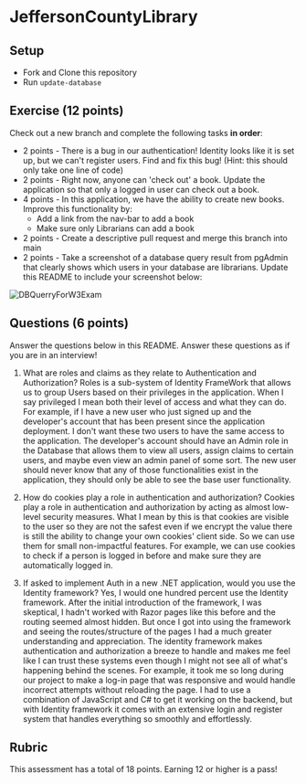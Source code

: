 # JeffersonCountyLibrary

## Setup
* Fork and Clone this repository
* Run `update-database`

## Exercise (12 points)

Check out a new branch and complete the following tasks **in order**:
* 2 points - There is a bug in our authentication!  Identity looks like it is set up, but we can't register users.  Find and fix this bug! (Hint: this should only take one line of code)
* 2 points - Right now, anyone can 'check out' a book.  Update the application so that only a logged in user can check out a book.
* 4 points - In this application, we have the ability to create new books.  Improve this functionality by:
  * Add a link from the nav-bar to add a book
  * Make sure only Librarians can add a book
* 2 points - Create a descriptive pull request and merge this branch into main
* 2 points - Take a screenshot of a database query result from pgAdmin that clearly shows which users in your database are librarians.  Update this README to include your screenshot below:
  
![DBQuerryForW3Exam](https://github.com/joe10111/Launch_Mod5Week3Assessment/assets/41969516/e65d3d7e-a0bb-4627-94f1-ebc1344768a4)

## Questions (6 points)

Answer the questions below in this README.  Answer these questions as if you are in an interview!
1. What are roles and claims as they relate to Authentication and Authorization?
Roles is a sub-system of Identity FrameWork that allows us to group Users based on their privileges in the application. When I say privileged I mean both their level of access and what they can do. For example, if I have a new user who just signed up and the developer's account that has been present since the application deployment. I don't want these two users to have the same access to the application. The developer's account should have an Admin role in the Database that allows them to view all users, assign claims to certain users, and maybe even view an admin panel of some sort. The new user should never know that any of those functionalities exist in the application, they should only be able to see the base user functionality. 

2. How do cookies play a role in authentication and authorization?
Cookies play a role in authentication and authorization by acting as almost low-level security measures. What I mean by this is that cookies are visible to the user so they are not the safest even if we encrypt the value there is still the ability to change your own cookies' client side. So we can use them for small non-impactful features. For example, we can use cookies to check if a person is logged in before and make sure they are automatically logged in. 

3. If asked to implement Auth in a new .NET application, would you use the Identity framework?
Yes, I would one hundred percent use the Identity framework. After the initial introduction of the framework, I was skeptical, I hadn't worked with Razor pages like this before and the routing seemed almost hidden. But once I got into using the framework and seeing the routes/structure of the pages I had a much greater understanding and appreciation. The identity framework makes authentication and authorization a breeze to handle and makes me feel like I can trust these systems even though I might not see all of what's happening behind the scenes. For example, it took me so long during our project to make a log-in page that was responsive and would handle incorrect attempts without reloading the page. I had to use a combination of JavaScript and C# to get it working on the backend, but with Identity framework it comes with an extensive login and register system that handles everything so smoothly and effortlessly.

## Rubric

This assessment has a total of 18 points.  Earning 12 or higher is a pass!
